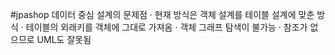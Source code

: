 #jpashop
데이터 중심 설계의 문제점
 · 현재 방식은 객체 설계를 테이블 설계에 맞춘 방식
 · 테이블의 외래키를 객체에 그대로 가져옴
 · 객체 그래프 탐색이 불가능
 · 참조가 없으므로 UML도 잘못됨
